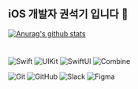 ## iOS 개발자 권석기 입니다 👋
[![Anurag's github stats](https://github-readme-stats.vercel.app/api?username=Seokki-Kwon)](https://github.com/Seokki-Kwon)
#

![Swift](https://img.shields.io/badge/Swift-F05138?style=flat-square&logo=Swift&logoColor=white)
![UIKit](https://img.shields.io/badge/UIKit-2396F3?style=flat-square&logo=UIKit&logoColor=white)
![SwiftUI](https://img.shields.io/badge/SwiftUI-blue?style=flat-square&logo=swift&logoColor=white)
![Combine](https://img.shields.io/badge/Combine-00B4E4?style=flat-square&logo=Apple&logoColor=white)

![Git](https://img.shields.io/badge/Git-F05032?style=flat-square&logo=git&logoColor=white)
![GitHub](https://img.shields.io/badge/GitHub-181717?style=flat-square&logo=github&logoColor=white)
![Slack](https://img.shields.io/badge/Slack-4A154B?style=flat-square&logo=slack&logoColor=white)
![Figma](https://img.shields.io/badge/Figma-F24E1E?style=flat-square&logo=figma&logoColor=white)
